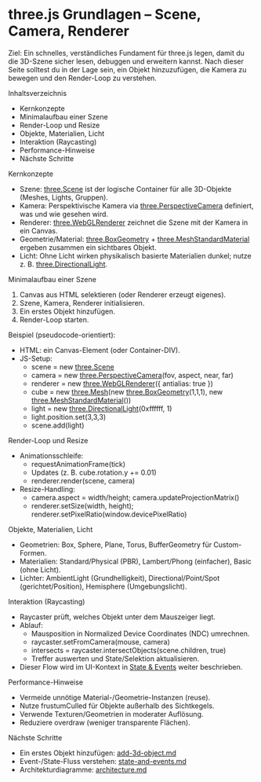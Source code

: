 # three.js Grundlagen – Scene, Camera, Renderer

Ziel: Ein schnelles, verständliches Fundament für three.js legen, damit du die 3D-Szene sicher lesen, debuggen und erweitern kannst. Nach dieser Seite solltest du in der Lage sein, ein Objekt hinzuzufügen, die Kamera zu bewegen und den Render-Loop zu verstehen.

Inhaltsverzeichnis
- Kernkonzepte
- Minimalaufbau einer Szene
- Render-Loop und Resize
- Objekte, Materialien, Licht
- Interaktion (Raycasting)
- Performance-Hinweise
- Nächste Schritte

Kernkonzepte
- Szene: [three.Scene](./scene-basics.md) ist der logische Container für alle 3D-Objekte (Meshes, Lights, Gruppen).
- Kamera: Perspektivische Kamera via [three.PerspectiveCamera](./scene-basics.md) definiert, was und wie gesehen wird.
- Renderer: [three.WebGLRenderer](./scene-basics.md) zeichnet die Szene mit der Kamera in ein Canvas.
- Geometrie/Material: [three.BoxGeometry](./scene-basics.md) + [three.MeshStandardMaterial](./scene-basics.md) ergeben zusammen ein sichtbares Objekt.
- Licht: Ohne Licht wirken physikalisch basierte Materialien dunkel; nutze z. B. [three.DirectionalLight](./scene-basics.md).

Minimalaufbau einer Szene
1) Canvas aus HTML selektieren (oder Renderer erzeugt eigenes).
2) Szene, Kamera, Renderer initialisieren.
3) Ein erstes Objekt hinzufügen.
4) Render-Loop starten.

Beispiel (pseudocode-orientiert):
- HTML: ein Canvas-Element (oder Container-DIV).
- JS-Setup:
  - scene = new [three.Scene](./scene-basics.md)
  - camera = new [three.PerspectiveCamera](./scene-basics.md)(fov, aspect, near, far)
  - renderer = new [three.WebGLRenderer](./scene-basics.md)({ antialias: true })
  - cube = new [three.Mesh](./scene-basics.md)(new [three.BoxGeometry](./scene-basics.md)(1,1,1), new [three.MeshStandardMaterial](./scene-basics.md)())
  - light = new [three.DirectionalLight](./scene-basics.md)(0xffffff, 1)
  - light.position.set(3,3,3)
  - scene.add(light)

Render-Loop und Resize
- Animationsschleife:
  - requestAnimationFrame(tick)
  - Updates (z. B. cube.rotation.y += 0.01)
  - renderer.render(scene, camera)
- Resize-Handling:
  - camera.aspect = width/height; camera.updateProjectionMatrix()
  - renderer.setSize(width, height); renderer.setPixelRatio(window.devicePixelRatio)

Objekte, Materialien, Licht
- Geometrien: Box, Sphere, Plane, Torus, BufferGeometry für Custom-Formen.
- Materialien: Standard/Physical (PBR), Lambert/Phong (einfacher), Basic (ohne Licht).
- Lichter: AmbientLight (Grundhelligkeit), Directional/Point/Spot (gerichtet/Position), Hemisphere (Umgebungslicht).

Interaktion (Raycasting)
- Raycaster prüft, welches Objekt unter dem Mauszeiger liegt.
- Ablauf:
  - Mausposition in Normalized Device Coordinates (NDC) umrechnen.
  - raycaster.setFromCamera(mouse, camera)
  - intersects = raycaster.intersectObjects(scene.children, true)
  - Treffer auswerten und State/Selektion aktualisieren.
- Dieser Flow wird im UI-Kontext in [State & Events](./state-and-events.md) weiter beschrieben.

Performance-Hinweise
- Vermeide unnötige Material-/Geometrie-Instanzen (reuse).
- Nutze frustumCulled für Objekte außerhalb des Sichtkegels.
- Verwende Texturen/Geometrien in moderater Auflösung.
- Reduziere overdraw (weniger transparente Flächen).

Nächste Schritte
- Ein erstes Objekt hinzufügen: [add-3d-object.md](../guides/add-3d-object.md)
- Event-/State-Fluss verstehen: [state-and-events.md](./state-and-events.md)
- Architekturdiagramme: [architecture.md](../reference/architecture.md)